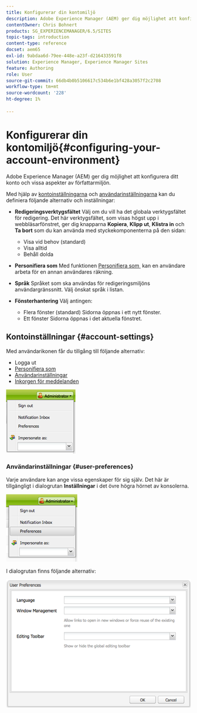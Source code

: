 ```yaml
---
title: Konfigurerar din kontomiljö
description: Adobe Experience Manager (AEM) ger dig möjlighet att konfigurera ditt konto och vissa aspekter av författarmiljön.
contentOwner: Chris Bohnert
products: SG_EXPERIENCEMANAGER/6.5/SITES
topic-tags: introduction
content-type: reference
docset: aem65
exl-id: 9abdaa6d-79ee-448e-a23f-d216433591f8
solution: Experience Manager, Experience Manager Sites
feature: Authoring
role: User
source-git-commit: 66db4b0b5106617c534b6e1bf428a3057f2c2708
workflow-type: tm+mt
source-wordcount: '228'
ht-degree: 1%

---
```


# Konfigurerar din kontomiljö{#configuring-your-account-environment}

Adobe Experience Manager (AEM) ger dig möjlighet att konfigurera ditt konto och vissa aspekter av författarmiljön.

Med hjälp av [kontoinställningarna](#account-settings) och [användarinställningarna](#user-preferences) kan du definiera följande alternativ och inställningar:

* **Redigeringsverktygsfältet**
Välj om du vill ha det globala verktygsfältet för redigering. Det här verktygsfältet, som visas högst upp i webbläsarfönstret, ger dig knapparna **Kopiera**, **Klipp ut**, **Klistra in** och **Ta bort** som du kan använda med styckekomponenterna på den sidan:

   * Visa vid behov (standard)
   * Visa alltid
   * Behåll dolda

* **Personifiera som**
Med funktionen [Personifiera som &#x200B;](/help/sites-administering/security.md#impersonating-another-user) kan en användare arbeta för en annan användares räkning.

* **Språk**
Språket som ska användas för redigeringsmiljöns användargränssnitt. Välj önskat språk i listan.

* **Fönsterhantering**
Välj antingen:

   * Flera fönster (standard)
Sidorna öppnas i ett nytt fönster.
   * Ett fönster
Sidorna öppnas i det aktuella fönstret.

## Kontoinställningar {#account-settings}

Med användarikonen får du tillgång till följande alternativ:

* Logga ut
* [Personifiera som](/help/sites-administering/security.md#impersonating-another-user)
* [Användarinställningar](#user-preferences)
* [Inkorgen för meddelanden](/help/sites-classic-ui-authoring/author-env-inbox.md)

![chlimage_1-122](assets/chlimage_1-122.png)

### Användarinställningar {#user-preferences}

Varje användare kan ange vissa egenskaper för sig själv. Det här är tillgängligt i dialogrutan **Inställningar** i det övre högra hörnet av konsolerna.

![screen_shot_2012-02-08at105033am](assets/screen_shot_2012-02-08at105033am.png)

I dialogrutan finns följande alternativ:

![chlimage_1-123](assets/chlimage_1-123.png)
